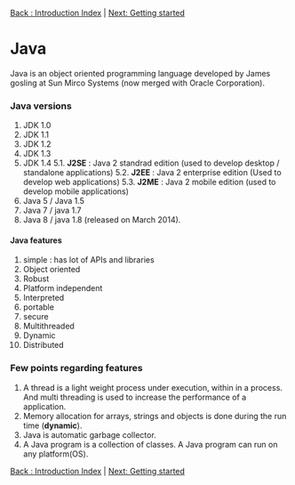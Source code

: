 [Back : Introduction Index](https://github.com/GowthamVasishta/java-conceptual/tree/master/Introduction) | [Next: Getting started](https://github.com/GowthamVasishta/java-conceptual/blob/master/Introduction/started.md)
# Java 
Java is an object oriented programming language developed by James gosling at Sun Mirco Systems (now merged with Oracle Corporation).

### Java versions
 1. JDK 1.0
 2. JDK 1.1
 3. JDK 1.2
 4. JDK 1.3
 5. JDK 1.4
	 5.1. **J2SE** : Java 2 standrad edition
	 (used to develop desktop / standalone applications)
	5.2. **J2EE** : Java 2 enterprise edition
	(Used to develop web applications)
	5.3. **J2ME** : Java 2 mobile edition
	(used to develop mobile applications)
6. Java 5 / Java 1.5
7. Java 7 / java 1.7
8. Java 8 / java 1.8 (released on March 2014).

#### Java features
1. simple : 	 has lot of APIs and libraries
2. Object oriented
3. Robust
4. Platform independent
5. Interpreted
6. portable
7. secure
8. Multithreaded
9. Dynamic
10. Distributed

### Few points regarding features

 1. A thread is a light weight process under execution, within in a process. And multi threading is used to increase the performance of a application.
 2. Memory allocation for arrays, strings and objects is done during the run time (**dynamic**).
 3. Java is automatic garbage collector.
 4. A Java program is a collection of classes. A Java program can run on any platform(OS).  
 
 [Back : Introduction Index](https://github.com/GowthamVasishta/java-conceptual/tree/master/Introduction) | [Next: Getting started](https://github.com/GowthamVasishta/java-conceptual/blob/master/Introduction/started.md)